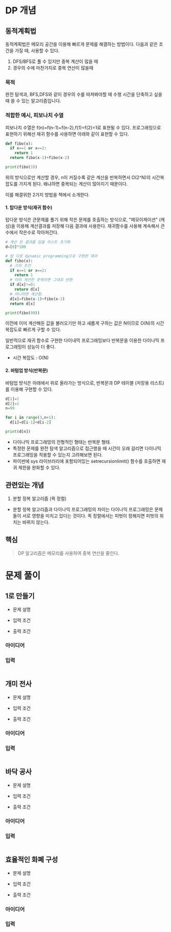 # DP 개념

## 동적계획법

동적계획법은 메모리 공간을 이용해 빠르게 문제를 해결하는 방법이다.
다음과 같은 조건을 가질 때, 사용할 수 있다.

1. DFS/BFS로 풀 수 있지만 중복 계산이 많을 때
2. 경우의 수에 마찬가지로 중복 연산이 많을때

### 목적

완전 탐색과, BFS,DFS와 같이 경우의 수를 따져봐야할 때 수행 시간을 단축하고 싶을때 쓸 수 있는 알고리즘입니다.

### 적합한 예시, 피보나치 수열

피보나치 수열은 f(n)=f(n-1)+f(n-2),f(1)=f(2)=1로 표현될 수 있다.
프로그래밍으로 표현하기 위해선 재귀 함수를 사용하면 아래와 같이 표현할 수 있다.

```python
def fibo(x):
  if x==1 or x==2:
    return 1
  return fibo(x-1)+fibo(x-2)

print(fibo(3))
```

위의 방식으로만 계산할 경우, n이 커질수록 같은 계산을 반복하면서 O(2^N)의 시간복잡도를 가지게 된다. 왜냐하면 중복되는 계산이 많아지기 때문이다.

이를 해결위한 2가지 방법을 책에서 소개한다.

#### 1. 탑다운 방식(재귀 함수)

탑다운 방식은 큰문제를 풀기 위해 작은 문제를 호출하는 방식으로, "메모이제이션" (캐싱)을 이용해 계산결과를 저장해 다음 결과에 사용한다.
재귀함수를 사용해 계속해서 큰수에서 작은수로 작아져간다.

```python
# 계산 된 결과를 담을 리스트 초기화
d=[0]*100

# 탑 다운 dynamic programming으로 구현한 재귀
def fibo(x):
  # 기저 조건
  if x==1 or x==2:
    return 1
  # 이미 계산한 문제라면 그대로 반환
  if d[x]!=0:
    return d[x]
  # 아니라면 계산함.
  d[x]=fibo(x-1)+fibo(x-2)
  return d[x]

print(fibo(99))
```

이전에 이미 계산해둔 값을 불러오기만 하고 새롭게 구하는 값은 N이므로 O(N)의 시간복잡도로 빠르게 구할 수 있다.

일반적으로 재귀 함수로 구현한 다이내믹 프로그래밍보다 반복문을 이용한 다이나믹 프로그래밍이 성능이 더 좋다.

- 시간 복잡도 : O(N)

#### 2. 바텀업 방식(반복문)

바텀업 방식은 아래에서 위로 올라가는 방식으로, 반복문과 DP 테이블 (저장용 리스트)를 이용해 구현할 수 있다.

```python
d[1]=1
d[2]=1
n=99

for i in range(3,n+1):
  d[i]=d[i-1]+d[i-2]

print(d[n])

```

- 다이나믹 프로그래밍의 전형적인 형태는 반복문 형태.
- 특정한 문제를 완전 탐색 알고리즘으로 접근했을 때 시간이 오래 걸리면 다이나믹 프로그래밍을 적용할 수 있는지 고려해보면 된다.
- 파이썬에 sys 라이브러리에 포함되어있는 setrecursionlimit() 함수를 호출하면 재귀 제한을 완화할 수 있다.

## 관련있는 개념

1. 분할 정복 알고리즘 (퀵 정렬)

- 분할 정복 알고리즘과 다이나믹 프로그래밍의 차이는 다이나믹 프로그래밍은 문제들이 서로 영향을 미치고 있다는 것이다. 퀵 정렬에서는 피벗이 정해지면 피벗의 위치는 바뀌지 않는다.

## 핵심

> DP 알고리즘은 메모리를 사용하여 중복 연산을 줄인다.

# 문제 풀이

## 1로 만들기

- 문제 설명

- 입력 조건

- 출력 조건

### 아이디어

### 입력

```py

```

## 개미 전사

- 문제 설명

- 입력 조건

- 출력 조건

### 아이디어

### 입력

```py

```

## 바닥 공사

- 문제 설명

- 입력 조건

- 출력 조건

### 아이디어

### 입력

```py

```

## 효율적인 화폐 구성

- 문제 설명

- 입력 조건

- 출력 조건

### 아이디어

### 입력

```py

```
